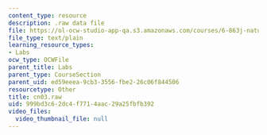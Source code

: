 ```yaml
---
content_type: resource
description: .raw data file
file: https://ol-ocw-studio-app-qa.s3.amazonaws.com/courses/6-863j-natural-language-and-the-computer-representation-of-knowledge-spring-2003/999bd3c62dc4f7714aac29a25fbfb392_cn03.raw
file_type: text/plain
learning_resource_types:
- Labs
ocw_type: OCWFile
parent_title: Labs
parent_type: CourseSection
parent_uid: ed59eeea-9cb3-3556-fbe2-26c06f844506
resourcetype: Other
title: cn03.raw
uid: 999bd3c6-2dc4-f771-4aac-29a25fbfb392
video_files:
  video_thumbnail_file: null
---
```

